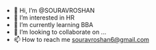 - 👋 Hi, I’m @SOURAVROSHAN
- 👀 I’m interested in HR
- 🌱 I’m currently learning BBA
- 💞️ I’m looking to collaborate on ...
- 📫 How to reach me souravroshan6@gmail.com

<!---
SOURAVROSHAN/SOURAVROSHAN is a ✨ special ✨ repository because its `README.md` (this file) appears on your GitHub profile.
You can click the Preview link to take a look at your changes.
--->
